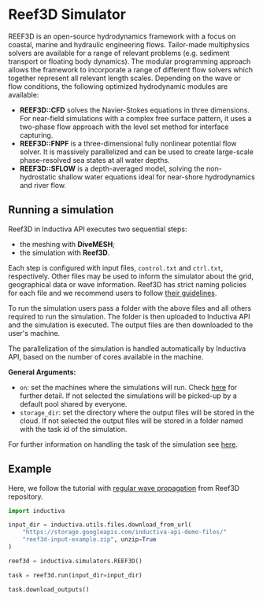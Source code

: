 # Reef3D Simulator 

REEF3D is an open-source hydrodynamics framework with a focus on coastal, marine and hydraulic engineering flows. Tailor-made multiphysics solvers are available for a range of relevant problems (e.g. sediment transport or floating body dynamics). The modular programming approach allows the framework to incorporate a range of different flow solvers which together represent all relevant length scales.  Depending on the wave or flow conditions, the following optimized hydrodynamic modules are available:

- **REEF3D::CFD** solves the Navier-Stokes equations in three dimensions. For near-field simulations with a complex free surface pattern,  it uses a two-phase flow approach with the level set method for interface capturing.
- **REEF3D::FNPF** is a three-dimensional fully nonlinear potential flow solver. It is massively parallelized and can be used to create large-scale phase-resolved sea states at all water depths.
- **REEF3D::SFLOW** is a depth-averaged model, solving the non-hydrostatic shallow water equations ideal for near-shore hydrodynamics and river flow.

## Running a simulation

Reef3D in Inductiva API executes two sequential steps: 
- the meshing with **DiveMESH**;
- the simulation with **Reef3D**. 

Each step is configured with input files, `control.txt` and `ctrl.txt`, respectively. Other files may be used to inform the simulator about the grid, geographical data or wave information. Reef3D has strict naming policies for each file and we recommend users to follow [their guidelines](https://reef3d.wordpress.com/user-guide/). 

To run the simulation users pass a folder with the above files and all others required to run the simulation. The folder is then uploaded to Inductiva API and the simulation is executed. The output files are then downloaded to the user's machine. 

The parallelization of the simulation is handled automatically by Inductiva API, based on the number of cores available in the machine.

**General Arguments:**
- `on`: set the machines where the simulations will run. Check [here](Machines) for further detail. If not selected the simulations will be picked-up by a default pool shared by everyone.
- `storage_dir`: set the directory where the output files will be stored in the cloud. If not selected the output files will be stored in a folder named with the task id of the simulation.

For further information on handling the task of the simulation see [here](Tasks).

## Example

Here, we follow the tutorial with [regular wave propagation](https://github.com/REEF3D/REEF3D/tree/master/Tutorials/REEF3D_FNPF/8_1%20Regular%20Wave%20Propagation) from Reef3D repository.

```python
import inductiva

input_dir = inductiva.utils.files.download_from_url(
    "https://storage.googleapis.com/inductiva-api-demo-files/"
    "reef3d-input-example.zip", unzip=True
)

reef3d = inductiva.simulators.REEF3D()

task = reef3d.run(input_dir=input_dir)

task.download_outputs()
```